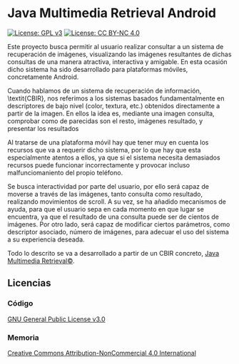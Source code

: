# Java Multimedia Retrieval Android

[![License: GPL v3](https://img.shields.io/badge/License-GPL%20v3-blue.svg)](https://www.gnu.org/licenses/gpl-3.0)
[![License: CC BY-NC 4.0](https://licensebuttons.net/l/by-nc/4.0/80x15.png)](https://creativecommons.org/licenses/by-nc/4.0/)

Este proyecto busca permitir al usuario realizar consultar a un sistema de recuperación de imágenes, visualizando las imágenes resultantes de dichas consultas de una manera atractiva, interactiva y amigable. En esta ocasión dicho sistema ha sido desarrollado para plataformas móviles, concretamente Android.

Cuando hablamos de un sistema de recuperación de información, \textit{CBIR}, nos referimos a los sistemas basados fundamentalmente en descriptores de bajo nivel (color, textura, etc.) obtenidos directamente a partir de la imagen. En ellos la idea es, mediante una imagen consulta, comprobar como de parecidas son el resto, imágenes resultado, y presentar los resultados

Al tratarse de una plataforma móvil hay que tener muy en cuenta los recursos que va a requerir dicho sistema, por lo que hay que esta especialmente atentos a ellos, ya que si el sistema necesita demasiados recursos puede funcionar incorrectamente y provocar incluso malfunciomaniento del propio teléfono.

Se busca interactividad por parte del usuario, por ello será capaz de moverse a través de las imágenes, tanto consulta como resultado, realizando movimientos de scroll. A su vez, se ha añadido mecanismos de ayuda, para que el usuario sepa en cada momento en que lugar se encuentra, ya que el resultado de una consulta puede ser de cientos de imágenes. Por otro lado, será capaz de modificar ciertos parámetros, como descriptor asociado, número de imágenes, para adecuar el uso del sistema a su experiencia deseada.

Todo lo descrito se va a desarrollado a partir de un CBIR concreto, [Java Multimedia Retrieval©](https://github.com/jesuschamorro/JMR).

## Licencias

### Código
[GNU General Public License v3.0](LICENSE)

### Memoria
[Creative Commons Attribution-NonCommercial 4.0 International](https://creativecommons.org/licenses/by-nc/4.0/)
